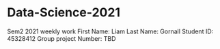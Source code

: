 # Data-Science-2021
Sem2 2021 weekly work
First Name: Liam
Last Name: Gornall
Student ID: 45328412
Group project Number: TBD
